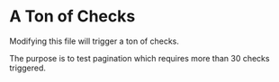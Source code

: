 # A Ton of Checks

Modifying this file will trigger a ton of checks.

The purpose is to test pagination which requires more than 30 checks triggered.

<!--
    Random content for testing: test16
-->
